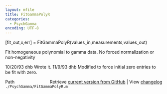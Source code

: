 ```yaml
---
layout: mfile
title: FitGammaPolyR
categories:
  - PsychGamma
encoding: UTF-8
---
```


\[fit\_out,x,err\] = FitGammaPolyR\(values\_in,measurements,values\_out\)

Fit homogeneous polynomial to gamma data.
No forced normalization or non-negativity

10/20/93    dhb   Wrote it.
11/9/93     dhb   Modified to force initial zero entries to be fit with zero.


<div class="code_header" style="text-align:right;">
  <span style="float:left;">Path&nbsp;&nbsp;</span> <span class="counter">Retrieve <a href=
  "https://raw.github.com/Psychtoolbox-3/Psychtoolbox-3/beta/./PsychGamma/FitGammaPolyR.m">current version from GitHub</a> | View <a href=
  "https://github.com/Psychtoolbox-3/Psychtoolbox-3/commits/beta/./PsychGamma/FitGammaPolyR.m">changelog</a></span>
</div>
<div class="code">
  <code>./PsychGamma/FitGammaPolyR.m</code>
</div>
